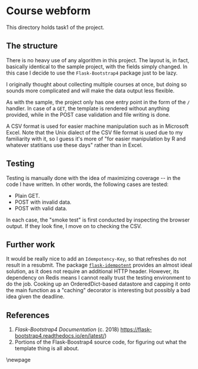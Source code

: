 # Course webform

This directory holds task1 of the project.

## The structure

There is no heavy use of any algorithm in this project. The layout is, in fact,
basically identical to the sample project, with the fields simply changed.
In this case I decide to use the `Flask-Bootstrap4` package just to be lazy.

I originally thought about collecting multiple courses at once, but doing so
sounds more complicated and will make the data output less flexible.

As with the sample, the project only has one entry point in the form of the `/`
handler. In case of a `GET`, the template is rendered without anything provided,
while in the POST case validation and file writing is done.

A CSV format is used for easier machine manipulation such as in Microsoft Excel.
Note that the Unix dialect of the CSV file format is used due to my familiarity
with it, so I guess it's more of "for easier manipulation by R and whatever
statitians use these days" rather than in Excel.

## Testing

Testing is manually done with the idea of maximizing coverage -- in the code I have
written. In other words, the following cases are tested:

- Plain GET.
- POST with invalid data.
- POST with valid data.

In each case, the "smoke test" is first conducted by inspecting the browser output.
If they look fine, I move on to checking the CSV.

## Further work

It would be really nice to add an `Idempotency-Key`, so that refreshes do not
result in a resubmit. The package [`flask-idempotent`](https://pypi.org/project/Flask-Idempotent/)
provides an almost ideal solution, as it does not require an additional HTTP header.
However, its dependency on Redis means I cannot really trust the testing environment
to do the job. Cooking up an OrderedDict-based datastore and capping it onto the main
function as a "caching" decorator is interesting but possibly a bad idea given the deadline.

## References

1. *Flask-Bootstrap4 Documentation* (c. 2018) <https://flask-bootstrap4.readthedocs.io/en/latest/>)
2. Portions of the Flask-Boostrap4 source code, for figuring out what the
   template thing is all about.

\newpage
